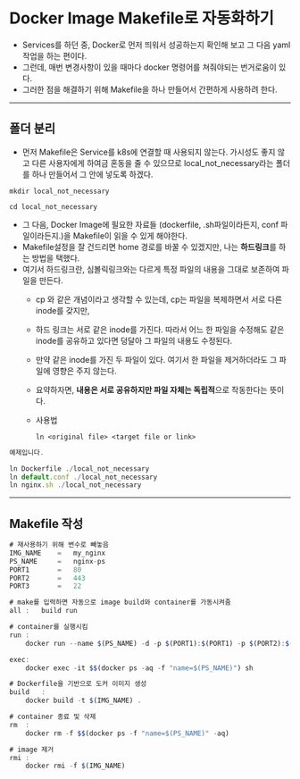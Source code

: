 # Docker Image Makefile로 자동화하기

- Services를 하던 중, Docker로 먼저 띄워서 성공하는지 확인해 보고 그 다음 yaml 작업을 하는 편이다.
- 그런데, 매번 변경사항이 있을 때마다 docker 명령어를 쳐줘야되는 번거로움이 있다.
- 그러한 점을 해결하기 위해 Makefile을 하나 만들어서 간편하게 사용하려 한다.

---

## 폴더 분리

- 먼저 Makefile은 Service를 k8s에 연결할 때 사용되지 않는다. 가시성도 좋지 않고 다른 사용자에게 하여금 혼동을 줄 수 있으므로 local_not_necessary라는 폴더를 하나 만들어서 그 안에 넣도록 하겠다.

`mkdir local_not_necessary`

`cd local_not_necessary`

- 그 다음, Docker Image에 필요한 자료들 (dockerfile, .sh파일이라든지, conf 파일이라든지.)을 Makefile이 읽을 수 있게 해야한다.
- Makefile설정을 잘 건드리면 home 경로를 바꿀 수 있겠지만, 나는 **하드링크**를 하는 방법을 택했다.
- 여기서 하드링크란, 심볼릭링크와는 다르게 특정 파일의 내용을 그대로 보존하여 파일을 만든다.
    - cp 와 같은 개념이라고 생각할 수 있는데, cp는 파일을 복제하면서 서로 다른 inode를 갖지만,
    - 하드 링크는 서로 같은 inode를 가진다. 따라서 어느 한 파일을 수정해도 같은 inode를 공유하고 있다면 덩달아 그 파일의 내용도 수정된다.
    - 만약 같은 inode를 가진 두 파일이 있다. 여기서 한 파일을 제거하더라도 그 파일에 영향은 주지 않는다.
    - 요약하자면, **내용은 서로 공유하지만 파일 자체는 독립적**으로 작동한다는 뜻이다.
    - 사용법

        `ln <original file> <target file or link>`

```jsx
예제입니다.

ln Dockerfile ./local_not_necessary
ln default.conf ./local_not_necessary
ln nginx.sh ./local_not_necessary
```

---

## Makefile 작성

```jsx
# 재사용하기 위해 변수로 빼놓음
IMG_NAME	=	my_nginx
PS_NAME		=	nginx-ps
PORT1		=	80
PORT2		=	443
PORT3		=	22

# make를 입력하면 자동으로 image build와 container를 가동시켜줌
all	:	build run

# container를 실행시킴
run	:
	docker run --name $(PS_NAME) -d -p $(PORT1):$(PORT1) -p $(PORT2):$(PORT2) $(IMG_NAME)

exec:
	docker exec -it $$(docker ps -aq -f "name=$(PS_NAME)") sh

# Dockerfile을 기반으로 도커 이미지 생성
build	:
	docker build -t $(IMG_NAME) .

# container 종료 및 삭제
rm	:
	docker rm -f $$(docker ps -f "name=$(PS_NAME)" -aq)

# image 제거
rmi	:
	docker rmi -f $(IMG_NAME)
```

